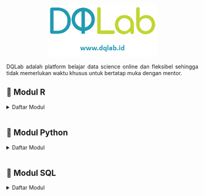 <br />

<p align="center">
  <a href='https://academy.dqlab.id/main/learn_more'><img src="Gambar/Logo DQLab2.png"></a>
</p>

<p align="justify">
  DQLab adalah platform belajar data science online dan fleksibel sehingga tidak memerlukan waktu khusus untuk bertatap muka dengan mentor.  
</p>

## 📝 Modul R 

<details><summary>Daftar Modul</summary>
  
 + Introduction to Data Science with R [[:books:](https://github.com/bgsdanang/DQLab/blob/main/Belajar/R/Introduction%20to%20Data%20Science%20with%20R.R)]  [[:bookmark_tabs:](https://academy.dqlab.id/certificate/pdf/DQLABBGINRFBCMKR)]
 + R Fundamental for Data Science [[:books:](https://github.com/bgsdanang/DQLab/blob/main/Belajar/R/R%20Fundamental%20for%20Data%20Science.R)]  [[:bookmark_tabs:](https://academy.dqlab.id/certificate/pdf/DQLABINTR1EWHPQP)]
  
  
</details><br>

## 📝 Modul Python
<details><summary>Daftar Modul</summary>
  
  + Python Fundamental for Data Science [[:books:](https://github.com/bgsdanang/DQLab/blob/main/Belajar/Python/Python%20Fundamental%20for%20Data%20Science/Python%20Fundamental%20for%20Data%20Science.ipynb)]  [[:bookmark_tabs:](https://academy.dqlab.id/certificate/pdf/DQLABINTP1VVETLV)]
  
  
</details><br>

## 📝 Modul SQL
<details><summary>Daftar Modul</summary>
+ 
</details>
